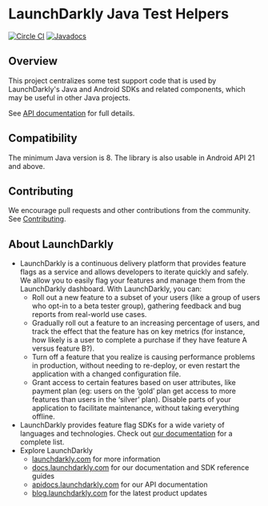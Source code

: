 # LaunchDarkly Java Test Helpers

[![Circle CI](https://circleci.com/gh/launchdarkly/java-test-helpers.svg?style=shield)](https://circleci.com/gh/launchdarkly/java-test-helpers)
[![Javadocs](http://javadoc.io/badge/com.launchdarkly/java-test-helpers.svg)](http://javadoc.io/doc/com.launchdarkly/java-test-helpers)

## Overview

This project centralizes some test support code that is used by LaunchDarkly's Java and Android SDKs and related components, which may be useful in other Java projects.

See [API documentation](http://javadoc.io/doc/com.launchdarkly/java-test-helpers) for full details.

## Compatibility

The minimum Java version is 8. The library is also usable in Android API 21 and above.

## Contributing

We encourage pull requests and other contributions from the community. See [Contributing](CONTRIBUTING.md).

## About LaunchDarkly

* LaunchDarkly is a continuous delivery platform that provides feature flags as a service and allows developers to iterate quickly and safely. We allow you to easily flag your features and manage them from the LaunchDarkly dashboard.  With LaunchDarkly, you can:
    * Roll out a new feature to a subset of your users (like a group of users who opt-in to a beta tester group), gathering feedback and bug reports from real-world use cases.
    * Gradually roll out a feature to an increasing percentage of users, and track the effect that the feature has on key metrics (for instance, how likely is a user to complete a purchase if they have feature A versus feature B?).
    * Turn off a feature that you realize is causing performance problems in production, without needing to re-deploy, or even restart the application with a changed configuration file.
    * Grant access to certain features based on user attributes, like payment plan (eg: users on the ‘gold’ plan get access to more features than users in the ‘silver’ plan). Disable parts of your application to facilitate maintenance, without taking everything offline.
* LaunchDarkly provides feature flag SDKs for a wide variety of languages and technologies. Check out [our documentation](https://docs.launchdarkly.com/docs) for a complete list.
* Explore LaunchDarkly
    * [launchdarkly.com](https://www.launchdarkly.com/ "LaunchDarkly Main Website") for more information
    * [docs.launchdarkly.com](https://docs.launchdarkly.com/  "LaunchDarkly Documentation") for our documentation and SDK reference guides
    * [apidocs.launchdarkly.com](https://apidocs.launchdarkly.com/  "LaunchDarkly API Documentation") for our API documentation
    * [blog.launchdarkly.com](https://blog.launchdarkly.com/  "LaunchDarkly Blog Documentation") for the latest product updates
